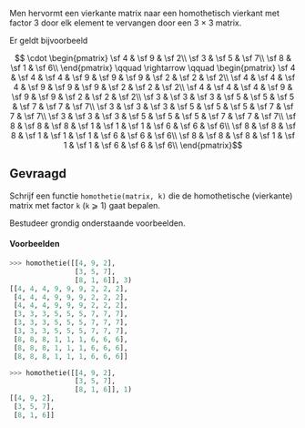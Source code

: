 Men hervormt een vierkante matrix naar een homothetisch vierkant met factor 3 door elk element te vervangen door een 3 × 3 matrix.

Er geldt bijvoorbeeld

$$
\cdot \begin{pmatrix}
\sf 4 & \sf 9 & \sf 2\\
\sf 3 & \sf 5 & \sf 7\\
\sf 8 & \sf 1 & \sf 6\\
\end{pmatrix} \qquad \rightarrow \qquad \begin{pmatrix}
\sf 4 & \sf 4 & \sf 4 & \sf 9 & \sf 9 & \sf 9 & \sf 2 & \sf 2 & \sf 2\\
\sf 4 & \sf 4 & \sf 4 & \sf 9 & \sf 9 & \sf 9 & \sf 2 & \sf 2 & \sf 2\\
\sf 4 & \sf 4 & \sf 4 & \sf 9 & \sf 9 & \sf 9 & \sf 2 & \sf 2 & \sf 2\\
\sf 3 & \sf 3 & \sf 3 & \sf 5 & \sf 5 & \sf 5 & \sf 7 & \sf 7 & \sf 7\\
\sf 3 & \sf 3 & \sf 3 & \sf 5 & \sf 5 & \sf 5 & \sf 7 & \sf 7 & \sf 7\\
\sf 3 & \sf 3 & \sf 3 & \sf 5 & \sf 5 & \sf 5 & \sf 7 & \sf 7 & \sf 7\\
\sf 8 & \sf 8 & \sf 8 & \sf 1 & \sf 1 & \sf 1 & \sf 6 & \sf 6 & \sf 6\\
\sf 8 & \sf 8 & \sf 8 & \sf 1 & \sf 1 & \sf 1 & \sf 6 & \sf 6 & \sf 6\\
\sf 8 & \sf 8 & \sf 8 & \sf 1 & \sf 1 & \sf 1 & \sf 6 & \sf 6 & \sf 6\\
\end{pmatrix}$$

## Gevraagd
Schrijf een functie `homothetie(matrix, k)` die de homothetische (vierkante) matrix met factor `k` (`k` ⩾ 1) gaat bepalen.

Bestudeer grondig onderstaande voorbeelden.

#### Voorbeelden

```python
>>> homothetie([[4, 9, 2],
                [3, 5, 7],
                [8, 1, 6]], 3)
[[4, 4, 4, 9, 9, 9, 2, 2, 2],
 [4, 4, 4, 9, 9, 9, 2, 2, 2],
 [4, 4, 4, 9, 9, 9, 2, 2, 2],
 [3, 3, 3, 5, 5, 5, 7, 7, 7],
 [3, 3, 3, 5, 5, 5, 7, 7, 7],
 [3, 3, 3, 5, 5, 5, 7, 7, 7],
 [8, 8, 8, 1, 1, 1, 6, 6, 6],
 [8, 8, 8, 1, 1, 1, 6, 6, 6],
 [8, 8, 8, 1, 1, 1, 6, 6, 6]]
```


```python
>>> homothetie([[4, 9, 2],
                [3, 5, 7],
                [8, 1, 6]], 1)
[[4, 9, 2],
 [3, 5, 7],
 [8, 1, 6]]
```
